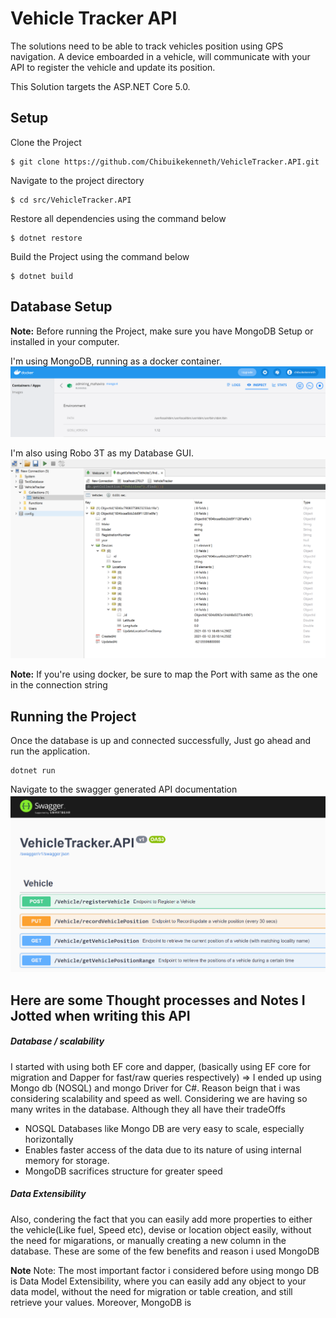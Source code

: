 # Vehicle Tracker API

The solutions need to be able to track vehicles position using GPS navigation. A device emboarded in a vehicle,
will communicate with your API to register the vehicle and update its position.

This Solution targets the ASP.NET Core 5.0.

## Setup

Clone the Project
```
$ git clone https://github.com/Chibuikekenneth/VehicleTracker.API.git
```
Navigate to the project directory
```
$ cd src/VehicleTracker.API
```
Restore all dependencies using the command below

```
$ dotnet restore
```
Build the Project using the command below

```
$ dotnet build
```


## Database Setup
**Note:** Before running the Project, make sure you have MongoDB Setup or installed in your computer. 

I'm using MongoDB, running as a docker container. 
![Alt text](https://github.com/Chibuikekenneth/VehicleTracker.API/blob/main/Images/trackerDocker.PNG?raw=true "Title")

I'm also using Robo 3T as my Database GUI.
![Alt text](https://github.com/Chibuikekenneth/VehicleTracker.API/blob/main/Images/trackerDB.PNG?raw=true "Title")

**Note:** If you're using docker, be sure to map the Port with same as the one in the connection string


## Running the Project
Once the database is up and connected successfully, Just go ahead and run the application.
```
dotnet run
```
 Navigate to the swagger generated API documentation
 ![Alt text](https://github.com/Chibuikekenneth/VehicleTracker.API/blob/main/Images/trackerAPI.PNG?raw=true "Title")



## Here are some Thought processes and Notes I Jotted when writing this API

##### Database / scalability
I started with using both EF core and dapper, (basically using EF core for migration and Dapper for fast/raw queries respectively) => I ended up using Mongo db (NOSQL) and mongo Driver for C#. Reason beign that i was considering scalability and speed as well. Considering we are having so many writes in the database. Although they all have their tradeOffs

* NOSQL Databases like Mongo DB are very easy to scale, especially horizontally
* Enables faster access of the data due to its nature of using internal memory for storage.
* MongoDB sacrifices structure for greater speed

##### Data Extensibility
Also, condering the fact that you can easily add more properties to either the vehicle(Like fuel, Speed etc), devise or location object easily, without the need for migarations, or manually creating a new column in the database. These are some of the few benefits and reason i used MongoDB

**Note** Note: The most important factor i considered before using mongo DB is Data Model Extensibility, where you can easily add any object to your data model, without the need for migration or table creation, and still retrieve your values. Moreover, MongoDB is 
